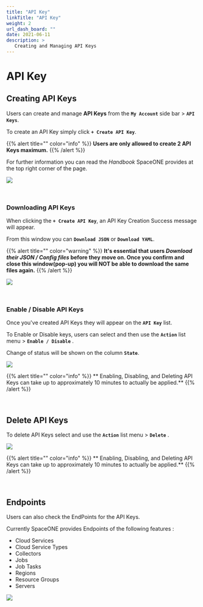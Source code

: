 ```yaml
---
title: "API Key"
linkTitle: "API Key"
weight: 2
url_dash_board: "" 
date: 2021-06-11
description: >
   Creating and Managing API Keys
---
```


# API Key

## Creating API Keys

Users can create and manage **API Keys** from the **`My Account`** side bar > **`API Keys`**.

To create an API Key simply click **`+ Create API Key`**.

{{% alert title="" color="info" %}}
**Users are only allowed to create 2 API Keys maximum.**
{{% /alert %}}

For further information you can read the _Handbook_ SpaceONE provides at the top right corner of the page. 

![](/docs/using_spaceone_console/user_guide/etc/api_key_img/api_01.png)

<br/>

### Downloading API Keys

When clicking the **`+ Create API Key`**, an API Key Creation Success message will appear. 

From this window you can **`Download JSON`** or **`Download YAML`**. 

{{% alert title="" color="warning" %}}
**It's essential that users _Download their JSON / Config files_ before they move on.
Once you confirm and close this window(pop-up) you will NOT be able to download the same files again.**
{{% /alert %}}

![](/docs/using_spaceone_console/user_guide/etc/api_key_img/api_02.png)

<br/>

### Enable / Disable API Keys

Once you've created API Keys they will appear on the **`API Key`** list.

To Enable or Disable keys, users can select and then use the **`Action`** list menu > **`Enable / Disable`** .

Change of status will be shown on the column **`State`**.

![](/docs/using_spaceone_console/user_guide/etc/api_key_img/api_03.png)

{{% alert title="" color="info" %}}
** Enabling, Disabling, and Deleting API Keys can take up to approximately 10 minutes to actually be applied.**
{{% /alert %}}

<br/>

## Delete API Keys

To delete API Keys select and use the **`Action`** list menu > **`Delete`** .

![](/docs/using_spaceone_console/user_guide/etc/api_key_img/api_04.png)

{{% alert title="" color="info" %}}
** Enabling, Disabling, and Deleting API Keys can take up to approximately 10 minutes to actually be applied.**
{{% /alert %}}

<br/>

## Endpoints

Users can also check the EndPoints for the API Keys.

Currently SpaceONE provides Endpoints of the following features :

* Cloud Services
* Cloud Service Types
* Collectors
* Jobs
* Job Tasks
* Regions    
* Resource Groups
* Servers

![](/docs/using_spaceone_console/user_guide/etc/api_key_img/api_05.png)
